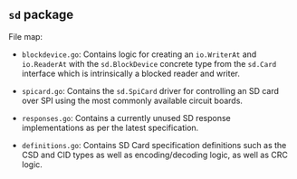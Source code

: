 ## `sd` package

File map:
* `blockdevice.go`: Contains logic for creating an `io.WriterAt` and `io.ReaderAt` with the `sd.BlockDevice` concrete type
     from the `sd.Card` interface which is intrinsically a blocked reader and writer. 

* `spicard.go`: Contains the `sd.SpiCard` driver for controlling an SD card over SPI using the most commonly available circuit boards. 

* `responses.go`: Contains a currently unused SD response implementations as per the latest specification.

* `definitions.go`: Contains SD Card specification definitions such as the CSD and CID types as well as encoding/decoding logic, as well as CRC logic.
